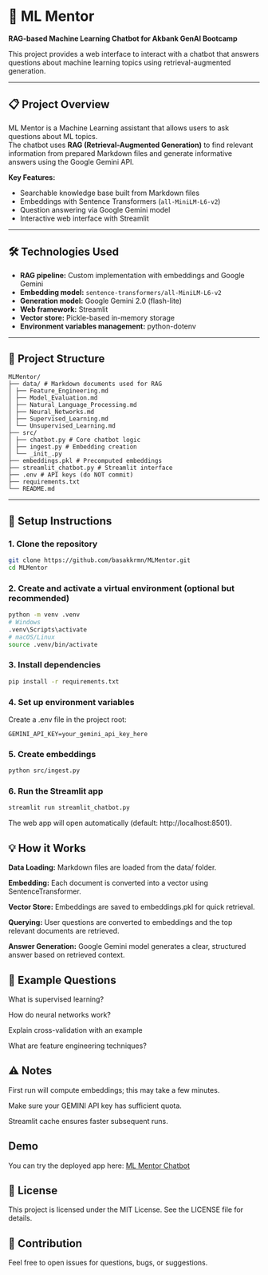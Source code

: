 # 🧠 ML Mentor
**RAG-based Machine Learning Chatbot for Akbank GenAI Bootcamp**

This project provides a web interface to interact with a chatbot that answers questions about machine learning topics using retrieval-augmented generation.

---

## 📋 Project Overview
ML Mentor is a Machine Learning assistant that allows users to ask questions about ML topics.  
The chatbot uses **RAG (Retrieval-Augmented Generation)** to find relevant information from prepared Markdown files and generate informative answers using the Google Gemini API.

**Key Features:**
- Searchable knowledge base built from Markdown files
- Embeddings with Sentence Transformers (`all-MiniLM-L6-v2`)
- Question answering via Google Gemini model
- Interactive web interface with Streamlit

---

## 🛠️ Technologies Used
- **RAG pipeline:** Custom implementation with embeddings and Google Gemini
- **Embedding model:** `sentence-transformers/all-MiniLM-L6-v2`
- **Generation model:** Google Gemini 2.0 (flash-lite)
- **Web framework:** Streamlit
- **Vector store:** Pickle-based in-memory storage
- **Environment variables management:** python-dotenv

---

## 📁 Project Structure
```
MLMentor/
├── data/ # Markdown documents used for RAG
│ ├── Feature_Engineering.md
│ ├── Model_Evaluation.md
│ ├── Natural_Language_Processing.md
│ ├── Neural_Networks.md
│ ├── Supervised_Learning.md
│ └── Unsupervised_Learning.md
├── src/
│ ├── chatbot.py # Core chatbot logic
│ ├── ingest.py # Embedding creation
│ └── _init_.py
├── embeddings.pkl # Precomputed embeddings
├── streamlit_chatbot.py # Streamlit interface
├── .env # API keys (do NOT commit)
├── requirements.txt
└── README.md
```

---

## 🚀 Setup Instructions

### 1. Clone the repository
```bash
git clone https://github.com/basakkrmn/MLMentor.git
cd MLMentor
```
### 2. Create and activate a virtual environment (optional but recommended)
```bash
python -m venv .venv
# Windows
.venv\Scripts\activate
# macOS/Linux
source .venv/bin/activate
```
### 3. Install dependencies
```bash
pip install -r requirements.txt
```
### 4. Set up environment variables
Create a .env file in the project root:
```.env
GEMINI_API_KEY=your_gemini_api_key_here
```
### 5. Create embeddings
```bash
python src/ingest.py
```
### 6. Run the Streamlit app
```bash
streamlit run streamlit_chatbot.py
```
The web app will open automatically (default: http://localhost:8501).
## 💡 How it Works

**Data Loading:** Markdown files are loaded from the data/ folder.

**Embedding:** Each document is converted into a vector using SentenceTransformer.

**Vector Store:** Embeddings are saved to embeddings.pkl for quick retrieval.

**Querying:** User questions are converted to embeddings and the top relevant documents are retrieved.

**Answer Generation:** Google Gemini model generates a clear, structured answer based on retrieved context.

## 🎯 Example Questions

What is supervised learning?

How do neural networks work?

Explain cross-validation with an example

What are feature engineering techniques?

## ⚠️ Notes

First run will compute embeddings; this may take a few minutes.

Make sure your GEMINI API key has sufficient quota.

Streamlit cache ensures faster subsequent runs.

## Demo

You can try the deployed app here: [ML Mentor Chatbot](https://mlmentor-r6usqtnevvrrektgiocf9p.streamlit.app/)

## 📝 License

This project is licensed under the MIT License. See the LICENSE file for details.

## 🤝 Contribution

Feel free to open issues for questions, bugs, or suggestions.
